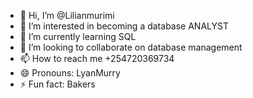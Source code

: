 - 👋 Hi, I’m @Lilianmurimi
- 👀 I’m interested in becoming a database ANALYST
- 🌱 I’m currently learning SQL 
- 💞️ I’m looking to collaborate on database management
- 📫 How to reach me +254720369734
- 😄 Pronouns: LyanMurry
- ⚡ Fun fact: Bakers

<!---
Lilianmurimi/Lilianmurimi is a ✨ special ✨ repository because its `README.md` (this file) appears on your GitHub profile.
You can click the Preview link to take a look at your changes.
--->

